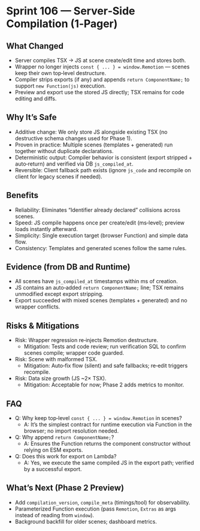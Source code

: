 # Sprint 106 — Server‑Side Compilation (1‑Pager)

## What Changed
- Server compiles TSX → JS at scene create/edit time and stores both.
- Wrapper no longer injects `const { ... } = window.Remotion` — scenes keep their own top‑level destructure.
- Compiler strips exports (if any) and appends `return ComponentName;` to support `new Function(js)` execution.
- Preview and export use the stored JS directly; TSX remains for code editing and diffs.

## Why It’s Safe
- Additive change: We only store JS alongside existing TSX (no destructive schema changes used for Phase 1).
- Proven in practice: Multiple scenes (templates + generated) run together without duplicate declarations.
- Deterministic output: Compiler behavior is consistent (export stripped + auto‑return) and verified via DB `js_compiled_at`.
- Reversible: Client fallback path exists (ignore `js_code` and recompile on client for legacy scenes if needed).

## Benefits
- Reliability: Eliminates “Identifier already declared” collisions across scenes.
- Speed: JS compile happens once per create/edit (ms‑level); preview loads instantly afterward.
- Simplicity: Single execution target (browser Function) and simple data flow.
- Consistency: Templates and generated scenes follow the same rules.

## Evidence (from DB and Runtime)
- All scenes have `js_compiled_at` timestamps within ms of creation.
- JS contains an auto‑added `return ComponentName;` line; TSX remains unmodified except export stripping.
- Export succeeded with mixed scenes (templates + generated) and no wrapper conflicts.

## Risks & Mitigations
- Risk: Wrapper regression re‑injects Remotion destructure.
  - Mitigation: Tests and code review; run verification SQL to confirm scenes compile; wrapper code guarded.
- Risk: Scene with malformed TSX.
  - Mitigation: Auto‑fix flow (silent) and safe fallbacks; re‑edit triggers recompile.
- Risk: Data size growth (JS ~2× TSX).
  - Mitigation: Acceptable for now; Phase 2 adds metrics to monitor.

## FAQ
- Q: Why keep top‑level `const { ... } = window.Remotion` in scenes?
  - A: It’s the simplest contract for runtime execution via Function in the browser; no import resolution needed.
- Q: Why append `return ComponentName;`?
  - A: Ensures the Function returns the component constructor without relying on ESM exports.
- Q: Does this work for export on Lambda?
  - A: Yes, we execute the same compiled JS in the export path; verified by a successful export.

## What’s Next (Phase 2 Preview)
- Add `compilation_version`, `compile_meta` (timings/tool) for observability.
- Parameterized Function execution (pass `Remotion`, `Extras` as args instead of reading from `window`).
- Background backfill for older scenes; dashboard metrics.
